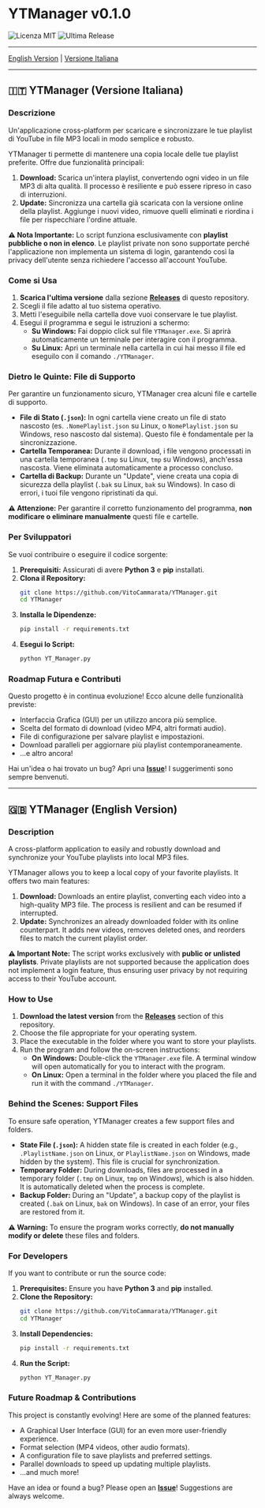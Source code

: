 # YTManager v0.1.0

![Licenza MIT](https://img.shields.io/badge/License-MIT-blue.svg)
![Ultima Release](https://img.shields.io/github/v/release/VitoCammarata/YTManager)

<!-- Ti consiglio di aggiungere qui uno screenshot o una GIF del programma in azione! -->
<!-- Esempio: <img src="screenshot.gif" width="700"> -->

---

[English Version](#english) | [Versione Italiana](#italiano)

---

<a name="italiano"></a>
## 🇮🇹 YTManager (Versione Italiana)

### Descrizione

Un'applicazione cross-platform per scaricare e sincronizzare le tue playlist di YouTube in file MP3 locali in modo semplice e robusto.

YTManager ti permette di mantenere una copia locale delle tue playlist preferite. Offre due funzionalità principali:
1.  **Download:** Scarica un'intera playlist, convertendo ogni video in un file MP3 di alta qualità. Il processo è resiliente e può essere ripreso in caso di interruzioni.
2.  **Update:** Sincronizza una cartella già scaricata con la versione online della playlist. Aggiunge i nuovi video, rimuove quelli eliminati e riordina i file per rispecchiare l'ordine attuale.

**⚠️ Nota Importante:** Lo script funziona esclusivamente con **playlist pubbliche o non in elenco**. Le playlist private non sono supportate perché l'applicazione non implementa un sistema di login, garantendo così la privacy dell'utente senza richiedere l'accesso all'account YouTube.

### Come si Usa

1.  **Scarica l'ultima versione** dalla sezione [**Releases**](https://github.com/VitoCammarata/YTManager/releases) di questo repository.
2.  Scegli il file adatto al tuo sistema operativo.
3.  Metti l'eseguibile nella cartella dove vuoi conservare le tue playlist.
4.  Esegui il programma e segui le istruzioni a schermo:
    *   **Su Windows:** Fai doppio click sul file `YTManager.exe`. Si aprirà automaticamente un terminale per interagire con il programma.
    *   **Su Linux:** Apri un terminale nella cartella in cui hai messo il file ed eseguilo con il comando `./YTManager`.

### Dietro le Quinte: File di Supporto

Per garantire un funzionamento sicuro, YTManager crea alcuni file e cartelle di supporto.

-   **File di Stato (`.json`):** In ogni cartella viene creato un file di stato nascosto (es. `.NomePlaylist.json` su Linux, o `NomePlaylist.json` su Windows, reso nascosto dal sistema). Questo file è fondamentale per la sincronizzazione.
-   **Cartella Temporanea:** Durante il download, i file vengono processati in una cartella temporanea (`.tmp` su Linux, `tmp` su Windows), anch'essa nascosta. Viene eliminata automaticamente a processo concluso.
-   **Cartella di Backup:** Durante un "Update", viene creata una copia di sicurezza della playlist (`.bak` su Linux, `bak` su Windows). In caso di errori, i tuoi file vengono ripristinati da qui.

**⚠️ Attenzione:** Per garantire il corretto funzionamento del programma, **non modificare o eliminare manualmente** questi file e cartelle.

### Per Sviluppatori

Se vuoi contribuire o eseguire il codice sorgente:

1.  **Prerequisiti:** Assicurati di avere **Python 3** e **pip** installati.
2.  **Clona il Repository:**
    ```bash
    git clone https://github.com/VitoCammarata/YTManager.git
    cd YTManager
    ```
3.  **Installa le Dipendenze:**
    ```bash
    pip install -r requirements.txt
    ```
4.  **Esegui lo Script:**
    ```bash
    python YT_Manager.py
    ```

### Roadmap Futura e Contributi

Questo progetto è in continua evoluzione! Ecco alcune delle funzionalità previste:
-   Interfaccia Grafica (GUI) per un utilizzo ancora più semplice.
-   Scelta del formato di download (video MP4, altri formati audio).
-   File di configurazione per salvare playlist e impostazioni.
-   Download paralleli per aggiornare più playlist contemporaneamente.
-   ...e altro ancora!

Hai un'idea o hai trovato un bug? Apri una **[Issue](https://github.com/VitoCammarata/YTManager/issues)**! I suggerimenti sono sempre benvenuti.

---
<a name="english"></a>
## 🇬🇧 YTManager (English Version)

### Description

A cross-platform application to easily and robustly download and synchronize your YouTube playlists into local MP3 files.

YTManager allows you to keep a local copy of your favorite playlists. It offers two main features:
1.  **Download:** Downloads an entire playlist, converting each video into a high-quality MP3 file. The process is resilient and can be resumed if interrupted.
2.  **Update:** Synchronizes an already downloaded folder with its online counterpart. It adds new videos, removes deleted ones, and reorders files to match the current playlist order.

**⚠️ Important Note:** The script works exclusively with **public or unlisted playlists**. Private playlists are not supported because the application does not implement a login feature, thus ensuring user privacy by not requiring access to their YouTube account.

### How to Use

1.  **Download the latest version** from the [**Releases**](https://github.com/VitoCammarata/YTManager/releases) section of this repository.
2.  Choose the file appropriate for your operating system.
3.  Place the executable in the folder where you want to store your playlists.
4.  Run the program and follow the on-screen instructions:
    *   **On Windows:** Double-click the `YTManager.exe` file. A terminal window will open automatically for you to interact with the program.
    *   **On Linux:** Open a terminal in the folder where you placed the file and run it with the command `./YTManager`.

### Behind the Scenes: Support Files

To ensure safe operation, YTManager creates a few support files and folders.

-   **State File (`.json`):** A hidden state file is created in each folder (e.g., `.PlaylistName.json` on Linux, or `PlaylistName.json` on Windows, made hidden by the system). This file is crucial for synchronization.
-   **Temporary Folder:** During downloads, files are processed in a temporary folder (`.tmp` on Linux, `tmp` on Windows), which is also hidden. It is automatically deleted when the process is complete.
-   **Backup Folder:** During an "Update", a backup copy of the playlist is created (`.bak` on Linux, `bak` on Windows). In case of an error, your files are restored from it.

**⚠️ Warning:** To ensure the program works correctly, **do not manually modify or delete** these files and folders.

### For Developers

If you want to contribute or run the source code:

1.  **Prerequisites:** Ensure you have **Python 3** and **pip** installed.
2.  **Clone the Repository:**
    ```bash
    git clone https://github.com/VitoCammarata/YTManager.git
    cd YTManager
    ```
3.  **Install Dependencies:**
    ```bash
    pip install -r requirements.txt
    ```
4.  **Run the Script:**
    ```bash
    python YT_Manager.py
    ```

### Future Roadmap & Contributions

This project is constantly evolving! Here are some of the planned features:
-   A Graphical User Interface (GUI) for an even more user-friendly experience.
-   Format selection (MP4 videos, other audio formats).
-   A configuration file to save playlists and preferred settings.
-   Parallel downloads to speed up updating multiple playlists.
-   ...and much more!

Have an idea or found a bug? Please open an **[Issue](https://github.com/VitoCammarata/YTManager/issues)**! Suggestions are always welcome.
